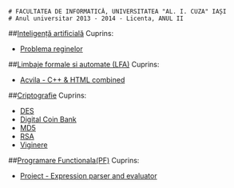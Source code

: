 ```
# FACULTATEA DE INFORMATICĂ, UNIVERSITATEA "AL. I. CUZA" IAȘI
# Anul universitar 2013 - 2014 - Licenta, ANUL II
```

##[Inteligență artificială](IA)
Cuprins:

- [Problema reginelor](regine.py)


##[Limbaje formale si automate (LFA)](LFA)
Cuprins:

- [Acvila - C++ & HTML combined](Acvila)


##[Criptografie](Criptografie)
Cuprins:

- [DES](DES)
- [Digital Coin Bank](DigitalCoinBank)
- [MD5](MD5)
- [RSA](RSA)
- [Viginere](Viginere)


##[Programare Functionala(PF)](PF)
Cuprins:

- [Proiect - Expression parser and evaluator](PF/proiect.hs)
